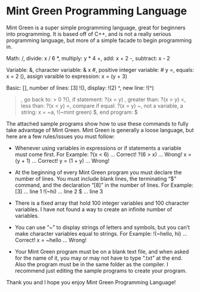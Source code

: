 # Mint Green Programming Language
Mint Green is a super simple programming language, great for beginners into programming. It is based off of C++, and is not a really serious programming language, but more of a simple facade to begin programming in.

Math:
   /, divide: x / 6
   *, multiply: y * 4
   +, add: x + 2
   -, subtract: x - 2
		
Variable:
   &, character variable: & x
   #, positive integer variable: # y
   =, equals: x = 2
   (), assign varaible to expression: x = (y + 3)

Basic:
   [], number of lines: [3]
   !(), display: !(2)
   ^, new line: !(^)
   >, go back to: > 0
   ?(), if statement: ?(x = y)
   >, greater than: ?(x > y)
   <, less than: ?(x < y)
   =, compare if equal: ?(x = y)
   ~, not a variable, a string: x = ~a, !(~mint green)
   $, end program: $

The attached sample programs show how to use these commands to fully take advantage of Mint Green. Mint Green is generally a loose language, but here are a few rules/issues you must follow:

* Whenever using variables in expressions or if statements a variable must come first. 
  For Example:
	?(x < 6) … Correct!
	?(6 > x) … Wrong!
	x = (y + 1) … Correct!
	y = (1 + y) … Wrong!

* At the beginning of every Mint Green program you must declare the number of lines. 
You must include blank lines, the terminating “$” command, and the declaration “[8]” in the number of lines.
For Example:
	[3] … line 1
	!(~hi) … line 2
	$ … line 3

* There is a fixed array that hold 100 integer variables and 100 character variables. I have not found a way to create an infinite number of variables.

* You can use “~” to display strings of letters and symbols, but you can’t make character variables equal to strings.
For Example:
	!(~hello, hi) … Correct!
	x = ~hello … Wrong!

* Your Mint Green program must be on a blank text file, and when asked for the name of it, you may or may not have to type “.txt” at the end. Also the program must be in the same folder as the compiler. I recommend just editing the sample programs to create your program.

Thank you and I hope you enjoy Mint Green Programming Language!


